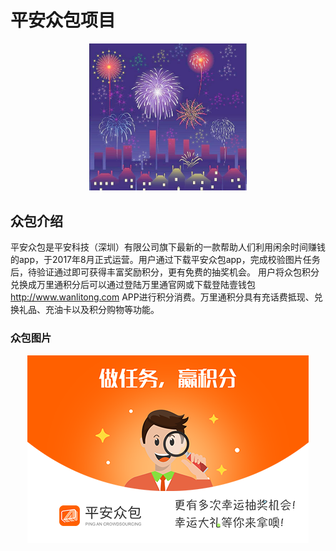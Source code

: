 # 平安众包项目

<p align="center"><img src="./images/timg.jpeg" width="50%"></p>

## 众包介绍

平安众包是平安科技（深圳）有限公司旗下最新的一款帮助人们利用闲余时间赚钱的app，于2017年8月正式运营。用户通过下载平安众包app，完成校验图片任务后，待验证通过即可获得丰富奖励积分，更有免费的抽奖机会。
  用户将众包积分兑换成万里通积分后可以通过登陆万里通官网或下载登陆壹钱包 http://www.wanlitong.com APP进行积分消费。万里通积分具有充话费抵现、兑换礼品、充油卡以及积分购物等功能。

### 众包图片


<p align="center"><img src="./images/firstpage.png"></p>
